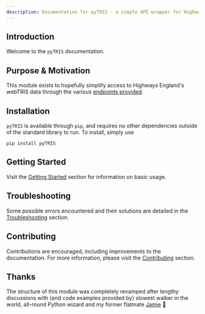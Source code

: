 ```yaml
---
description: Documentation for pyTRIS - a simple API wrapper for Highways England's WebTRIS Traffic Flow API. 
---
```


## Introduction
Welcome to the `pyTRIS` documentation. 

## Purpose & Motivation
This module exists to hopefully simplify access to Highways England's webTRIS 
data through the various [endpoints provided](<http://webtris.highwaysengland.co.uk/api/swagger/ui/index>).

## Installation
`pyTRIS` is available through `pip`, and requires no other dependencies outside
of the standard library to run. To install, simply use

```shell
pip install pyTRIS
```

## Getting Started
Visit the [Getting Started](./getting-started.md) section for information on 
basic usage.

## Troubleshooting
Some possible errors encountered and their solutions are detailed in the 
[Troubleshooting](./contributing.md) section.

## Contributing
Contributions are encouraged, including improvements to the documentation. For 
more information, please visit the [Contributing](./contributing.md) section.

## Thanks
The structure of this module was completely revamped after lengthy discussions 
with (and code examples provided by) slowest walker in the world, all-round 
Python wizard and my former flatmate [Jamie](http://github.com/daggaz) :bear: